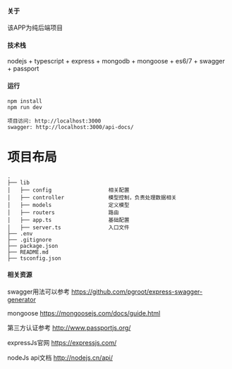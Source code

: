 #### 关于
该APP为纯后端项目

#### 技术栈
nodejs + typescript + express + mongodb + mongoose + es6/7 + swagger + passport 

#### 运行

```
npm install 
npm run dev

项目访问: http://localhost:3000
swagger: http://localhost:3000/api-docs/

```


# 项目布局

```
.
├── lib                        
│   ├── config                  相关配置
│   ├── controller              模型控制，负责处理数据相关
│   ├── models                  定义模型
│   ├── routers                 路由
│   ├── app.ts                  基础配置
│   ├── server.ts               入口文件
├── .env
├── .gitignore
├── package.json
├── README.md
├── tsconfig.json 

```

#### 相关资源
swagger用法可以参考 https://github.com/pgroot/express-swagger-generator 

mongoose https://mongoosejs.com/docs/guide.html

第三方认证参考 http://www.passportjs.org/

expressJs官网 https://expressjs.com/

nodeJs api文档 http://nodejs.cn/api/
